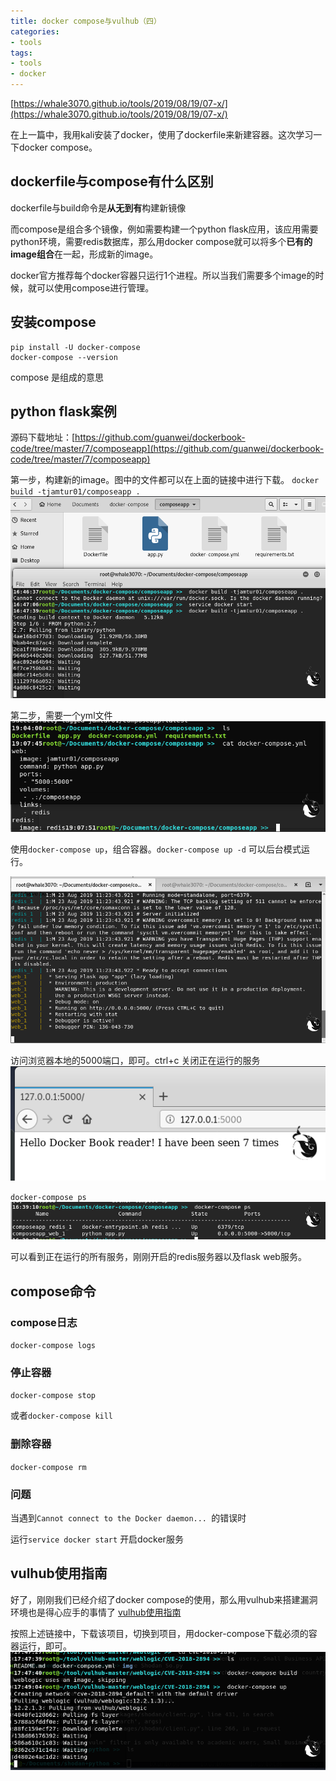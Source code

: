 ```yaml
---
title: docker compose与vulhub（四）
categories:
- tools
tags:
- tools
- docker
---
```


[https://whale3070.github.io/tools/2019/08/19/07-x/](https://whale3070.github.io/tools/2019/08/19/07-x/)

在上一篇中，我用kali安装了docker，使用了dockerfile来新建容器。这次学习一下docker compose。

## dockerfile与compose有什么区别
dockerfile与build命令是**从无到有**构建新镜像

而compose是组合多个镜像，例如需要构建一个python flask应用，该应用需要python环境，需要redis数据库，那么用docker compose就可以将多个**已有的image组合**在一起，形成新的image。

docker官方推荐每个docker容器只运行1个进程。所以当我们需要多个image的时候，就可以使用compose进行管理。

## 安装compose
```
pip install -U docker-compose
docker-compose --version
```
compose 是组成的意思

## python flask案例
源码下载地址：[https://github.com/guanwei/dockerbook-code/tree/master/7/composeapp](https://github.com/guanwei/dockerbook-code/tree/master/7/composeapp)

第一步，构建新的image。图中的文件都可以在上面的链接中进行下载。
`docker build -tjamtur01/composeapp .`
![1](https://raw.githubusercontent.com/Whale3070/Whale3070.github.io/master/images/08-25-06/1.PNG)

第二步，需要一个yml文件
![2](https://raw.githubusercontent.com/Whale3070/Whale3070.github.io/master/images/08-25-06/2.PNG)

使用`docker-compose up`，组合容器。`docker-compose up -d` 可以后台模式运行。

![6](https://raw.githubusercontent.com/Whale3070/Whale3070.github.io/master/images/08-25-06/6.PNG)

访问浏览器本地的5000端口，即可。ctrl+c 关闭正在运行的服务
![5](https://raw.githubusercontent.com/Whale3070/Whale3070.github.io/master/images/08-25-06/5.PNG)

`docker-compose ps`
![7](https://raw.githubusercontent.com/Whale3070/Whale3070.github.io/master/images/08-25-06/7.PNG)

可以看到正在运行的所有服务，刚刚开启的redis服务器以及flask web服务。

## compose命令
### compose日志
`docker-compose logs`

### 停止容器
`docker-compose stop`

或者`docker-compose kill`

### 删除容器
`docker-compose rm`

### 问题
当遇到`Cannot connect to the Docker daemon... `的错误时

运行`service docker start` 开启docker服务

## vulhub使用指南
好了，刚刚我们已经介绍了docker compose的使用，那么用vulhub来搭建漏洞环境也是得心应手的事情了
[vulhub使用指南](https://github.com/vulhub/vulhub/blob/master/README.zh-cn.md)

按照上述链接中，下载该项目，切换到项目，用docker-compose下载必须的容器运行，即可。
![8](https://raw.githubusercontent.com/Whale3070/Whale3070.github.io/master/images/08-25-06/8.PNG)



